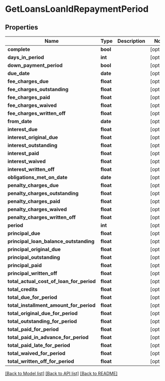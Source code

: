 # GetLoansLoanIdRepaymentPeriod

## Properties
Name | Type | Description | Notes
------------ | ------------- | ------------- | -------------
**complete** | **bool** |  | [optional] 
**days_in_period** | **int** |  | [optional] 
**down_payment_period** | **bool** |  | [optional] 
**due_date** | **date** |  | [optional] 
**fee_charges_due** | **float** |  | [optional] 
**fee_charges_outstanding** | **float** |  | [optional] 
**fee_charges_paid** | **float** |  | [optional] 
**fee_charges_waived** | **float** |  | [optional] 
**fee_charges_written_off** | **float** |  | [optional] 
**from_date** | **date** |  | [optional] 
**interest_due** | **float** |  | [optional] 
**interest_original_due** | **float** |  | [optional] 
**interest_outstanding** | **float** |  | [optional] 
**interest_paid** | **float** |  | [optional] 
**interest_waived** | **float** |  | [optional] 
**interest_written_off** | **float** |  | [optional] 
**obligations_met_on_date** | **date** |  | [optional] 
**penalty_charges_due** | **float** |  | [optional] 
**penalty_charges_outstanding** | **float** |  | [optional] 
**penalty_charges_paid** | **float** |  | [optional] 
**penalty_charges_waived** | **float** |  | [optional] 
**penalty_charges_written_off** | **float** |  | [optional] 
**period** | **int** |  | [optional] 
**principal_due** | **float** |  | [optional] 
**principal_loan_balance_outstanding** | **float** |  | [optional] 
**principal_original_due** | **float** |  | [optional] 
**principal_outstanding** | **float** |  | [optional] 
**principal_paid** | **float** |  | [optional] 
**principal_written_off** | **float** |  | [optional] 
**total_actual_cost_of_loan_for_period** | **float** |  | [optional] 
**total_credits** | **float** |  | [optional] 
**total_due_for_period** | **float** |  | [optional] 
**total_installment_amount_for_period** | **float** |  | [optional] 
**total_original_due_for_period** | **float** |  | [optional] 
**total_outstanding_for_period** | **float** |  | [optional] 
**total_paid_for_period** | **float** |  | [optional] 
**total_paid_in_advance_for_period** | **float** |  | [optional] 
**total_paid_late_for_period** | **float** |  | [optional] 
**total_waived_for_period** | **float** |  | [optional] 
**total_written_off_for_period** | **float** |  | [optional] 

[[Back to Model list]](../README.md#documentation-for-models) [[Back to API list]](../README.md#documentation-for-api-endpoints) [[Back to README]](../README.md)

